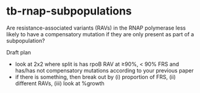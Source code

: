 # tb-rnap-subpopulations
Are resistance-associated variants (RAVs) in the RNAP polymerase less likely to have a compensatory mutation if they are only present as part of a subpopulation?

Draft plan
* look at 2x2 where split is has rpoB RAV at ≥90%, < 90% FRS and has/has not compensatory mutations according to your previous paper
* if there is something, then break out by (i) proportion of FRS, (ii) different RAVs, (iii) look at %growth
